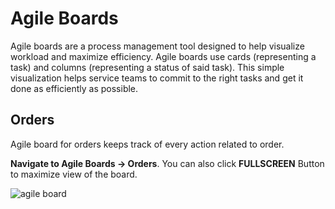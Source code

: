 # Agile Boards

Agile boards are a process management tool designed to help visualize workload and maximize efficiency. Agile boards use cards (representing a task) and columns (representing a status of said task). This simple visualization helps service teams to commit to the right tasks and get it done as efficiently as possible.

## Orders

Agile board for orders keeps track of every action related to order.

**Navigate to Agile Boards -> Orders**. You can also click **FULLSCREEN** Button to maximize view of the board.

![agile board](https://static.guestbell.com/img/docs/agileOrders/agileOrder.jpg "")
